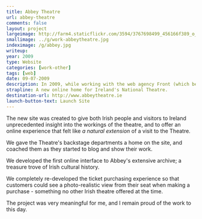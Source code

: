 ```yaml
---
title: Abbey Theatre
url: abbey-theatre
comments: false
layout: project
largeimage: http://farm4.staticflickr.com/3594/3767698499_456166f389_o_d.jpg
smallimage: ../g/work-abbeytheatre.jpg
indeximage: /g/abbey.jpg
writeup: 
year: 2009
type: Website
categories: [work-other]
tags: [web]
date: 09-07-2009
description: In 2009, while working with the web agency Front (which became part of Monotype in 2012), I had the privilege of working on a new online presence for Abbey Theatre. As Ireland's national theatre, Abbey Theatre has shaped Ireland and the idea of Ireland since it was founded by W.B. Yeats in 1904. Abbey Theatre came to Front asked us to re-develop their site from the ground up. I was responsible for the research, requirements gathering and experience strategy for the new site, working closely with the Theatre's marketing, design and technical teams. 
strapline: A new online home for Ireland's National Theatre.
destination-url: http://www.abbeytheatre.ie
launch-button-text: Launch Site
---
```

The new site was created to give both Irish people and visitors to Ireland unprecedented insight into the workings of the theatre, and to offer an online experience that felt like *a natural extension* of a visit to the Theatre. 

We gave the Theatre's backstage departments a home on the site, and coached them as they started to blog and show their work. 

We developed the first online interface to Abbey's extensive archive; a treasure trove of Irish cultural history. 

We completely re-developed the ticket purchasing experience so that customers could see a photo-realistic view from their seat when making a purchase - something no other Irish theatre offered at the time. 

The project was very meaningful for me, and I remain proud of the work to this day.